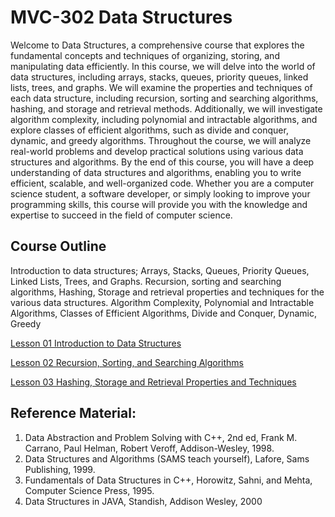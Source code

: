 # MVC-302 Data Structures
Welcome to Data Structures, a comprehensive course that explores the fundamental concepts and techniques of organizing, storing, and manipulating data efficiently. In this course, we will delve into the world of data structures, including arrays, stacks, queues, priority queues, linked lists, trees, and graphs. We will examine the properties and techniques of each data structure, including recursion, sorting and searching algorithms, hashing, and storage and retrieval methods. Additionally, we will investigate algorithm complexity, including polynomial and intractable algorithms, and explore classes of efficient algorithms, such as divide and conquer, dynamic, and greedy algorithms. Throughout the course, we will analyze real-world problems and develop practical solutions using various data structures and algorithms. By the end of this course, you will have a deep understanding of data structures and algorithms, enabling you to write efficient, scalable, and well-organized code. Whether you are a computer science student, a software developer, or simply looking to improve your programming skills, this course will provide you with the knowledge and expertise to succeed in the field of computer science.

## Course Outline
Introduction to data structures; Arrays, Stacks, Queues, Priority Queues, Linked Lists, Trees, and Graphs. Recursion, sorting and searching algorithms, Hashing, Storage and retrieval properties and techniques for the various data structures. Algorithm Complexity, Polynomial and Intractable Algorithms, Classes of Efficient Algorithms, Divide and Conquer, Dynamic, Greedy

[Lesson 01 Introduction to Data Structures](Lesson_01/Readme.md)

[Lesson 02 Recursion, Sorting, and Searching Algorithms](Lesson_02/Readme.md)

[Lesson 03 Hashing, Storage and Retrieval Properties and Techniques](Lesson_03/Readme.md)


## Reference Material:
1. Data Abstraction and Problem Solving with C++, 2nd ed, Frank M. Carrano, Paul Helman, Robert Veroff, Addison-Wesley, 1998.
2. Data Structures and Algorithms (SAMS teach yourself), Lafore, Sams Publishing, 1999.
3. Fundamentals of Data Structures in C++, Horowitz, Sahni, and Mehta, Computer Science Press, 1995.
4. Data Structures in JAVA, Standish, Addison Wesley, 2000
